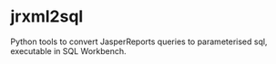 jrxml2sql
=========

Python tools to convert JasperReports queries to parameterised sql, executable in SQL Workbench.
